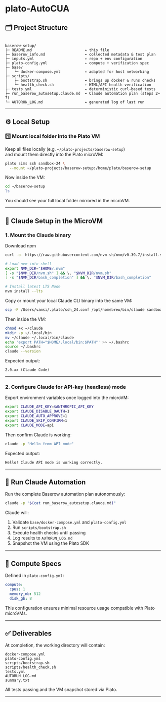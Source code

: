 # plato-AutoCUA

## 🗂️ Project Structure

```

baserow-setup/
├─ README.md                        ← this file
├─ baserow_info.md                  ← collected metadata & test plan
├─ inputs.yml                       ← repo + env configuration
├─ plato-config.yml                 ← compute + verification spec
├─ base/
│   └─ docker-compose.yml           ← adapted for host networking
├─ scripts/
│   ├─ bootstrap.sh                 ← brings up docker & runs checks
│   └─ health_check.sh              ← HTML/API health verification
├─ tests.yml                        ← deterministic curl-based tests
├─ run_baserow_autosetup.claude.md  ← Claude automation plan (steps 2–7)
└─ AUTORUN_LOG.md                   ← generated log of last run

````

---

## ⚙️ Local Setup

### 1️⃣ Mount local folder into the Plato VM

Keep all files locally (e.g. `~/plato-projects/baserow-setup`)  
and mount them directly into the Plato microVM:

```bash
plato sims ssh sandbox-24 \
  --mount ~/plato-projects/baserow-setup:/home/plato/baserow-setup
````

Now inside the VM:

```bash
cd ~/baserow-setup
ls
```

You should see your full local folder mirrored in the microVM.

---

## 🤖 Claude Setup in the MicroVM

### 1. Mount the Claude binary

Download npm

```bash
curl -o- https://raw.githubusercontent.com/nvm-sh/nvm/v0.39.7/install.sh | bash

# Load nvm into shell
export NVM_DIR="$HOME/.nvm"
[ -s "$NVM_DIR/nvm.sh" ] && \. "$NVM_DIR/nvm.sh"
[ -s "$NVM_DIR/bash_completion" ] && \. "$NVM_DIR/bash_completion"

# Install latest LTS Node
nvm install --lts
```

Copy or mount your local Claude CLI binary into the same VM:

```bash
scp -F /Users/vamsi/.plato/ssh_24.conf /opt/homebrew/bin/claude sandbox-24:~/claude
```

Then inside the VM:

```bash
chmod +x ~/claude
mkdir -p ~/.local/bin
mv ~/claude ~/.local/bin/claude
echo 'export PATH="$HOME/.local/bin:$PATH"' >> ~/.bashrc
source ~/.bashrc
claude --version
```

Expected output:

```
2.0.xx (Claude Code)
```

---

### 2. Configure Claude for API-key (headless) mode

Export environment variables once logged into the microVM:

```bash
export CLAUDE_API_KEY=$ANTHROPIC_API_KEY
export CLAUDE_DISABLE_OAUTH=1
export CLAUDE_AUTO_APPROVE=1
export CLAUDE_SKIP_CONFIRM=1
export CLAUDE_MODE=api
```

Then confirm Claude is working:

```bash
claude -p "Hello from API mode"
```

Expected output:

```
Hello! Claude API mode is working correctly.
```

---

## 🧠 Run Claude Automation

Run the complete Baserow automation plan autonomously:

```bash
claude -p "$(cat run_baserow_autosetup.claude.md)"
```

Claude will:

1. Validate `base/docker-compose.yml` and `plato-config.yml`
2. Run `scripts/bootstrap.sh`
3. Execute health checks until passing
4. Log results to `AUTORUN_LOG.md`
5. Snapshot the VM using the Plato SDK

---

## 🧩 Compute Specs

Defined in `plato-config.yml`:

```yaml
compute:
  cpus: 1
  memory_mb: 512
  disk_gb: 8
```

This configuration ensures minimal resource usage compatible with Plato microVMs.

---

## ✅ Deliverables

At completion, the working directory will contain:

```
docker-compose.yml
plato-config.yml
scripts/bootstrap.sh
scripts/health_check.sh
tests.yml
AUTORUN_LOG.md
summary.txt
```

All tests passing and the VM snapshot stored via Plato.

---
